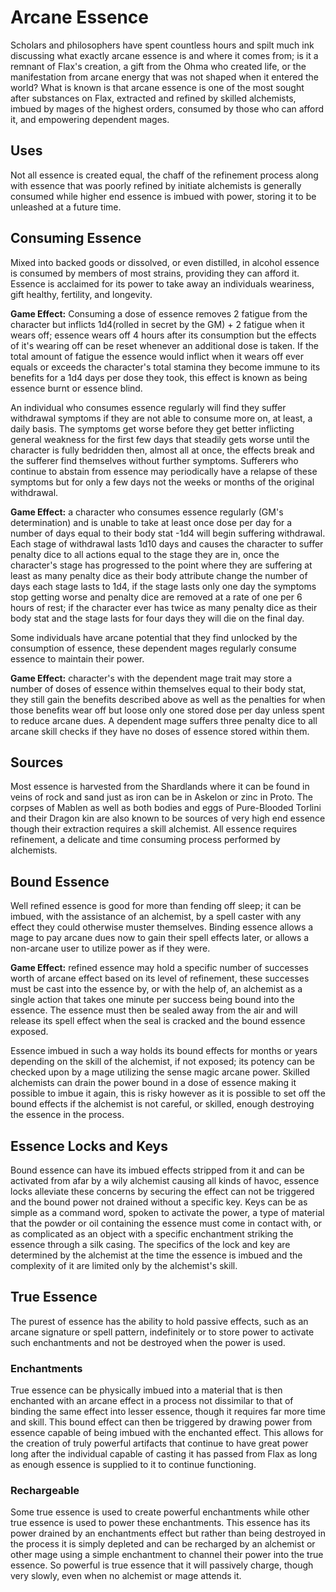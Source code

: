 # Arcane Essence
Scholars and philosophers have spent countless hours and spilt much ink discussing what exactly arcane essence is and where it comes from; is it a remnant of Flax's creation, a gift from the Ohma who created life, or the manifestation from arcane energy that was not shaped when it entered the world? What is known is that arcane essence is one of the most sought after substances on Flax, extracted and refined by skilled alchemists, imbued by mages of the highest orders, consumed by those who can afford it, and empowering dependent mages.

## Uses
Not all essence is created equal, the chaff of the refinement process along with essence that was poorly refined by initiate alchemists is generally consumed while higher end essence is imbued with power, storing it to be unleashed at a future time.

## Consuming Essence
Mixed into backed goods or dissolved, or even distilled, in alcohol essence is consumed by members of most strains, providing they can afford it. Essence is acclaimed for its power to take away an individuals weariness, gift healthy, fertility, and longevity.

**Game Effect:** Consuming a dose of essence removes 2 fatigue from the character but inflicts 1d4(rolled in secret by the GM) + 2 fatigue when it wears off; essence wears off 4 hours after its consumption but the effects of it's wearing off can be reset whenever an additional dose is taken. If the total amount of fatigue the essence would inflict when it wears off ever equals or exceeds the character's total stamina they become immune to its benefits for a 1d4 days per dose they took, this effect is known as being essence burnt or essence blind.

An individual who consumes essence regularly will find they suffer withdrawal symptoms if they are not able to consume more on, at least, a daily basis. The symptoms get worse before they get better inflicting general weakness for the first few days that steadily gets worse until the character is fully bedridden then, almost all at once, the effects break and the sufferer find themselves without further symptoms. Sufferers who continue to abstain from essence may periodically have a relapse of these symptoms but for only a few days not the weeks or months of the original withdrawal.

**Game Effect:** a character who consumes essence regularly (GM's determination) and is unable to take at least once dose per day for a number of days equal to their body stat -1d4 will begin suffering withdrawal. Each stage of withdrawal lasts 1d10 days and causes the character to suffer penalty dice to all actions equal to the stage they are in, once the character's stage has progressed to the point where they are suffering at least as many penalty dice as their body attribute change the number of days each stage lasts to 1d4, if the stage lasts only one day the symptoms stop getting worse and penalty dice are removed at a rate of one per 6 hours of rest; if the character ever has twice as many penalty dice as their body stat and the stage lasts for four days they will die on the final day.

Some individuals have arcane potential that they find unlocked by the consumption of essence, these dependent mages regularly consume essence to maintain their power.

**Game Effect:** character's with the dependent mage trait may store a number of doses of essence within themselves equal to their body stat, they still gain the benefits described above as well as the penalties for when those benefits wear off but loose only one stored dose per day unless spent to reduce arcane dues. A dependent mage suffers three penalty dice to all arcane skill checks if they have no doses of essence stored within them.

## Sources
Most essence is harvested from the Shardlands where it can be found in veins of rock and sand just as iron can be in Askelon or zinc in Proto. The corpses of Mablen as well as both bodies and eggs of Pure-Blooded Torlini and their Dragon kin are also known to be sources of very high end essence though their extraction requires a skill alchemist. All essence requires refinement, a delicate and time consuming process performed by alchemists.

## Bound Essence
Well refined essence is good for more than fending off sleep; it can be imbued, with the assistance of an alchemist, by a spell caster with any effect they could otherwise muster themselves. Binding essence allows a mage to pay arcane dues now to gain their spell effects later, or allows a non-arcane user to utilize power as if they were.

**Game Effect:** refined essence may hold a specific number of successes worth of arcane effect based on its level of refinement, these successes must be cast into the essence by, or with the help of, an alchemist as a single action that takes one minute per success being bound into the essence. The essence must then be sealed away from the air and will release its spell effect when the seal is cracked and the bound essence exposed.

Essence imbued in such a way holds its bound effects for months or years depending on the skill of the alchemist, if not exposed; its potency can be checked upon by a mage utilizing the sense magic arcane power. Skilled alchemists can drain the power bound in a dose of essence making it possible to imbue it again, this is risky however as it is possible to set off the bound effects if the alchemist is not careful, or skilled, enough destroying the essence in the process.

## Essence Locks and Keys
Bound essence can have its imbued effects stripped from it and can be activated from afar by a wily alchemist causing all kinds of havoc, essence locks alleviate these concerns by securing the effect can not be triggered and the bound power not drained without a specific key. Keys can be as simple as a command word, spoken to activate the power, a type of material that the powder or oil containing the essence must come in contact with, or as complicated as an object with a specific enchantment striking the essence through a silk casing. The specifics of the lock and key are determined by the alchemist at the time the essence is imbued and the complexity of it are limited only by the alchemist's skill.

## True Essence
The purest of essence has the ability to hold passive effects, such as an arcane signature or spell pattern, indefinitely or to store power to activate such enchantments and not be destroyed when the power is used.

### Enchantments
True essence can be physically imbued into a material that is then enchanted with an arcane effect in a process not dissimilar to that of binding the same effect into lesser essence, though it requires far more time and skill. This bound effect can then be triggered by drawing power from essence capable of being imbued with the enchanted effect. This allows for the creation of truly powerful artifacts that continue to have great power long after the individual capable of casting it has passed from Flax as long as enough essence is supplied to it to continue functioning.

### Rechargeable
Some true essence is used to create powerful enchantments while other true essence is used to power these enchantments. This essence has its power drained by an enchantments effect but rather than being destroyed in the process it is simply depleted and can be recharged by an alchemist or other mage using a simple enchantment to channel their power into the true essence. So powerful is true essence that it will passively charge, though very slowly, even when no alchemist or mage attends it.
